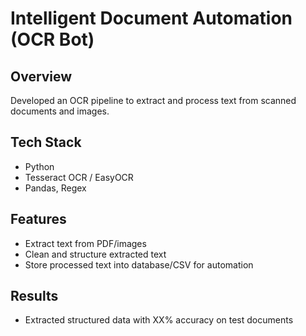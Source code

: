 # Intelligent Document Automation (OCR Bot)

## Overview
Developed an OCR pipeline to extract and process text from scanned documents and images.

## Tech Stack
- Python
- Tesseract OCR / EasyOCR
- Pandas, Regex

## Features
- Extract text from PDF/images
- Clean and structure extracted text
- Store processed text into database/CSV for automation

## Results
- Extracted structured data with XX% accuracy on test documents
